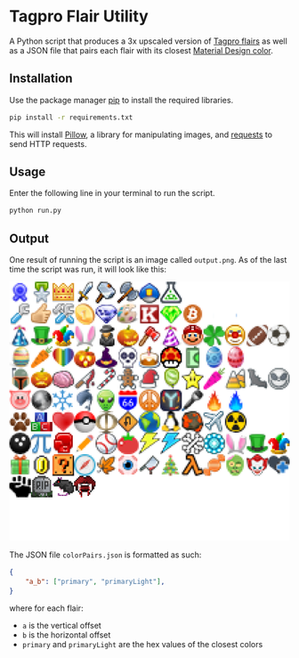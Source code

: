 # Tagpro Flair Utility

A Python script that produces a 3x upscaled version of [Tagpro flairs](https://tagpro.koalabeast.com/images/flair.png) as well as a JSON file that pairs each flair with its closest [Material Design color](https://material.io/design/color/the-color-system.html#tools-for-picking-colors).

## Installation

Use the package manager [pip](https://pip.pypa.io/en/stable/) to install the required libraries.

```bash
pip install -r requirements.txt
```

This will install [Pillow](https://pillow.readthedocs.io/en/stable/#), a library for manipulating images, and [requests](https://requests.readthedocs.io/en/master/) to send HTTP requests.

## Usage

Enter the following line in your terminal to run the script.
```bash
python run.py
```

## Output
One result of running the script is an image called ```output.png```. As of the last time the script was run, it will look like this:

![Screenshot of homepage](./output.png)

The JSON file ```colorPairs.json``` is formatted as such:
```json
{
    "a_b": ["primary", "primaryLight"],
}
```
where for each flair:
- ```a``` is the vertical offset
- ```b``` is the horizontal offset
- ```primary``` and ```primaryLight``` are the hex values of the closest colors